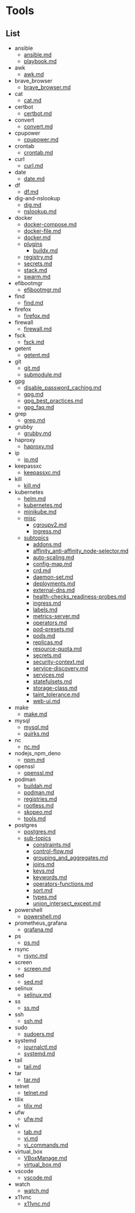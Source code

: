 # Tools

## List

- ansible
  - [ansible.md](./ansible/ansible.md)
  - [playbook.md](./ansible/playbook.md)
- awk
  - [awk.md](./awk/awk.md)
- brave_browser
  - [brave_browser.md](./brave_browser/brave_browser.md)
- cat
  - [cat.md](./cat/cat.md)
- certbot
  - [certbot.md](./certbot/certbot.md)
- convert
  - [convert.md](./convert/convert.md)
- cpupower
  - [cpupower.md](./cpupower/cpupower.md)
- crontab
  - [crontab.md](./crontab/crontab.md)
- curl
  - [curl.md](./curl/curl.md)
- date
  - [date.md](./date/date.md)
- df
  - [df.md](./df/df.md)
- dig-and-nslookup
  - [dig.md](./dig-and-nslookup/dig.md)
  - [nslookup.md](./dig-and-nslookup/nslookup.md)
- docker
  - [docker-compose.md](./docker/docker-compose.md)
  - [docker-file.md](./docker/docker-file.md)
  - [docker.md](./docker/docker.md)
  - [plugins](./docker/plugins)
    - [buildx.md](./docker/plugins/buildx.md)
  - [registry.md](./docker/registry.md)
  - [secrets.md](./docker/secrets.md)
  - [stack.md](./docker/stack.md)
  - [swarm.md](./docker/swarm.md)
- efibootmgr
  - [efibootmgr.md](./efibootmgr/efibootmgr.md)
- find
  - [find.md](./find/find.md)
- firefox
  - [firefox.md](./firefox/firefox.md)
- firewall
  - [firewall.md](./firewall/firewall.md)
- fsck
  - [fsck.md](./fsck/fsck.md)
- getent
  - [getent.md](./getent/getent.md)
- git
  - [git.md](./git/git.md)
  - [submodule.md](./git/submodule.md)
- gpg
  - [disable_password_caching.md](./gpg/disable_password_caching.md)
  - [gpg.md](./gpg/gpg.md)
  - [gpg_best_practices.md](./gpg/gpg_best_practices.md)
  - [gpg_faq.md](./gpg/gpg_faq.md)
- grep
  - [grep.md](./grep/grep.md)
- grubby
  - [grubby.md](./grubby/grubby.md)
- haproxy
  - [haproxy.md](./haproxy/haproxy.md)
- ip
  - [ip.md](./ip/ip.md)
- keepassxc
  - [keepassxc.md](./keepassxc/keepassxc.md)
- kill
  - [kill.md](./kill/kill.md)
- kubernetes
  - [helm.md](./kubernetes/helm.md)
  - [kubernetes.md](./kubernetes/kubernetes.md)
  - [minikube.md](./kubernetes/minikube.md)
  - [misc](./kubernetes/misc)
    - [cgroupv2.md](./kubernetes/misc/cgroupv2.md)
    - [ingress.md](./kubernetes/misc/ingress.md)
  - [subtopics](./kubernetes/subtopics)
    - [addons.md](./kubernetes/subtopics/addons.md)
    - [affinity_anti-affinity_node-selector.md](./kubernetes/subtopics/affinity_anti-affinity_node-selector.md)
    - [auto-scaling.md](./kubernetes/subtopics/auto-scaling.md)
    - [config-map.md](./kubernetes/subtopics/config-map.md)
    - [crd.md](./kubernetes/subtopics/crd.md)
    - [daemon-set.md](./kubernetes/subtopics/daemon-set.md)
    - [deployments.md](./kubernetes/subtopics/deployments.md)
    - [external-dns.md](./kubernetes/subtopics/external-dns.md)
    - [health-checks_readiness-probes.md](./kubernetes/subtopics/health-checks_readiness-probes.md)
    - [ingress.md](./kubernetes/subtopics/ingress.md)
    - [labels.md](./kubernetes/subtopics/labels.md)
    - [metrics-server.md](./kubernetes/subtopics/metrics-server.md)
    - [operators.md](./kubernetes/subtopics/operators.md)
    - [pod-presets.md](./kubernetes/subtopics/pod-presets.md)
    - [pods.md](./kubernetes/subtopics/pods.md)
    - [replicas.md](./kubernetes/subtopics/replicas.md)
    - [resource-quota.md](./kubernetes/subtopics/resource-quota.md)
    - [secrets.md](./kubernetes/subtopics/secrets.md)
    - [security-context.md](./kubernetes/subtopics/security-context.md)
    - [service-discovery.md](./kubernetes/subtopics/service-discovery.md)
    - [services.md](./kubernetes/subtopics/services.md)
    - [statefulsets.md](./kubernetes/subtopics/statefulsets.md)
    - [storage-class.md](./kubernetes/subtopics/storage-class.md)
    - [taint_tolerance.md](./kubernetes/subtopics/taint_tolerance.md)
    - [web-ui.md](./kubernetes/subtopics/web-ui.md)
- make
  - [make.md](./make/make.md)
- mysql
  - [mysql.md](./mysql/mysql.md)
  - [quirks.md](./mysql/quirks.md)
- nc
  - [nc.md](./nc/nc.md)
- nodejs_npm_deno
  - [npm.md](./nodejs_npm_deno/npm.md)
- openssl
  - [openssl.md](./openssl/openssl.md)
- podman
  - [buildah.md](./podman/buildah.md)
  - [podman.md](./podman/podman.md)
  - [registries.md](./podman/registries.md)
  - [rootless.md](./podman/rootless.md)
  - [skopeo.md](./podman/skopeo.md)
  - [tools.md](./podman/tools.md)
- postgres
  - [postgres.md](./postgres/postgres.md)
  - [sub-topics](./postgres/sub-topics)
    - [constraints.md](./postgres/sub-topics/constraints.md)
    - [control-flow.md](./postgres/sub-topics/control-flow.md)
    - [grouping_and_aggregates.md](./postgres/sub-topics/grouping_and_aggregates.md)
    - [joins.md](./postgres/sub-topics/joins.md)
    - [keys.md](./postgres/sub-topics/keys.md)
    - [keywords.md](./postgres/sub-topics/keywords.md)
    - [operators-functions.md](./postgres/sub-topics/operators-functions.md)
    - [sort.md](./postgres/sub-topics/sort.md)
    - [types.md](./postgres/sub-topics/types.md)
    - [union_intersect_except.md](./postgres/sub-topics/union_intersect_except.md)
- powershell
  - [powershell.md](./powershell/powershell.md)
- prometheus_grafana
  - [grafana.md](./prometheus_grafana/grafana.md)
- ps
  - [ps.md](./ps/ps.md)
- rsync
  - [rsync.md](./rsync/rsync.md)
- screen
  - [screen.md](./screen/screen.md)
- sed
  - [sed.md](./sed/sed.md)
- selinux
  - [selinux.md](./selinux/selinux.md)
- ss
  - [ss.md](./ss/ss.md)
- ssh
  - [ssh.md](./ssh/ssh.md)
- sudo
  - [sudoers.md](./sudo/sudoers.md)
- systemd
  - [journalctl.md](./systemd/journalctl.md)
  - [systemd.md](./systemd/systemd.md)
- tail
  - [tail.md](./tail/tail.md)
- tar
  - [tar.md](./tar/tar.md)
- telnet
  - [telnet.md](./telnet/telnet.md)
- tilix
  - [tilix.md](./tilix/tilix.md)
- ufw
  - [ufw.md](./ufw/ufw.md)
- vi
  - [tab.md](./vi/tab.md)
  - [vi.md](./vi/vi.md)
  - [vi_commands.md](./vi/vi_commands.md)
- virtual_box
  - [VBoxManage.md](./virtual_box/VBoxManage.md)
  - [virtual_box.md](./virtual_box/virtual_box.md)
- vscode
  - [vscode.md](./vscode/vscode.md)
- watch
  - [watch.md](./watch/watch.md)
- x11vnc
  - [x11vnc.md](./x11vnc/x11vnc.md)
